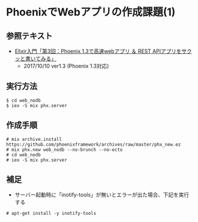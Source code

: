 # PhoenixでWebアプリの作成課題(1)

## 参照テキスト

- [Elixir入門「第3回：Phoenix 1.3で高速webアプリ ＆ REST APIアプリをサクッと書いてみる」](
  https://www.slideshare.net/piacere_ex/elixir3phoenix-13web-rest-api-81099953)
  - 2017/10/10 ver1.3 (Phoenix 1.3対応)

## 実行方法
```
$ cd web_nodb
$ iex -S mix phx.server
```

## 作成手順
```
# mix archive.install https://github.com/phoenixframework/archives/raw/master/phx_new.ez
# mix phx.new web_nodb --no-brunch --no-ecto
# cd web_nodb
# iex -S mix phx.server
```

## 補足
- サーバー起動時に「inotify-tools」が無いとエラーが出た場合、下記を実行する
```
# apt-get install -y inotify-tools
```
